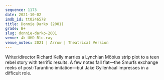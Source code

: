 ```yaml
---
sequence: 1173
date: 2021-10-02
imdb_id: tt0246578
title: Donnie Darko (2001)
grade: B+
slug: donnie-darko-2001
venue: 4k UHD Blu-ray
venue_notes: 2021 | Arrow | Theatrical Version
---
```


Writer/director Richard Kelly marries a Lynchian Möbius strip plot to a teen rebel story with terrific results. A few notes fall flat—the Smurfs exchange reeks of post-Tarantino imitation—but Jake Gyllenhaal impresses in a difficult role.
